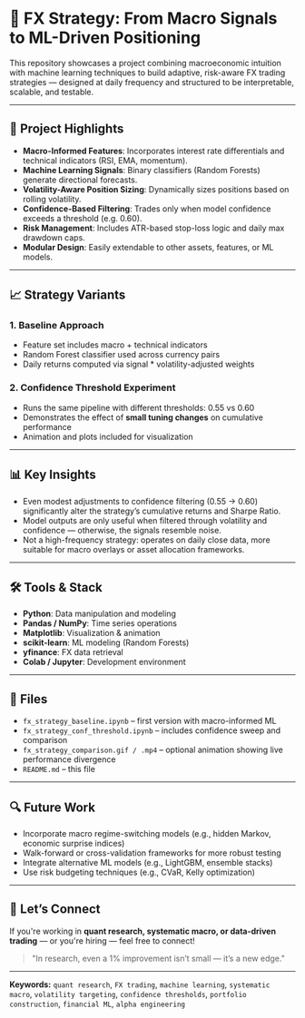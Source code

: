 # 🧠 FX Strategy: From Macro Signals to ML-Driven Positioning

This repository showcases a project combining macroeconomic intuition with machine learning techniques to build adaptive, risk-aware FX trading strategies — designed at daily frequency and structured to be interpretable, scalable, and testable.

---

## 🚀 Project Highlights

- **Macro-Informed Features**: Incorporates interest rate differentials and technical indicators (RSI, EMA, momentum).
- **Machine Learning Signals**: Binary classifiers (Random Forests) generate directional forecasts.
- **Volatility-Aware Position Sizing**: Dynamically sizes positions based on rolling volatility.
- **Confidence-Based Filtering**: Trades only when model confidence exceeds a threshold (e.g. 0.60).
- **Risk Management**: Includes ATR-based stop-loss logic and daily max drawdown caps.
- **Modular Design**: Easily extendable to other assets, features, or ML models.

---

## 📈 Strategy Variants

### 1. **Baseline Approach**
- Feature set includes macro + technical indicators
- Random Forest classifier used across currency pairs
- Daily returns computed via signal * volatility-adjusted weights

### 2. **Confidence Threshold Experiment**
- Runs the same pipeline with different thresholds: 0.55 vs 0.60
- Demonstrates the effect of **small tuning changes** on cumulative performance
- Animation and plots included for visualization

---

## 📊 Key Insights

- Even modest adjustments to confidence filtering (0.55 → 0.60) significantly alter the strategy’s cumulative returns and Sharpe Ratio.
- Model outputs are only useful when filtered through volatility and confidence — otherwise, the signals resemble noise.
- Not a high-frequency strategy: operates on daily close data, more suitable for macro overlays or asset allocation frameworks.

---

## 🛠️ Tools & Stack

- **Python**: Data manipulation and modeling
- **Pandas / NumPy**: Time series operations
- **Matplotlib**: Visualization & animation
- **scikit-learn**: ML modeling (Random Forests)
- **yfinance**: FX data retrieval
- **Colab / Jupyter**: Development environment

---

## 📂 Files

- `fx_strategy_baseline.ipynb` – first version with macro-informed ML
- `fx_strategy_conf_threshold.ipynb` – includes confidence sweep and comparison
- `fx_strategy_comparison.gif / .mp4` – optional animation showing live performance divergence
- `README.md` – this file

---

## 🔍 Future Work

- Incorporate macro regime-switching models (e.g., hidden Markov, economic surprise indices)
- Walk-forward or cross-validation frameworks for more robust testing
- Integrate alternative ML models (e.g., LightGBM, ensemble stacks)
- Use risk budgeting techniques (e.g., CVaR, Kelly optimization)

---

## 💬 Let’s Connect

If you're working in **quant research, systematic macro, or data-driven trading** — or you're hiring — feel free to connect!

> "In research, even a 1% improvement isn’t small — it’s a new edge."

---

**Keywords:** `quant research`, `FX trading`, `machine learning`, `systematic macro`, `volatility targeting`, `confidence thresholds`, `portfolio construction`, `financial ML`, `alpha engineering`
